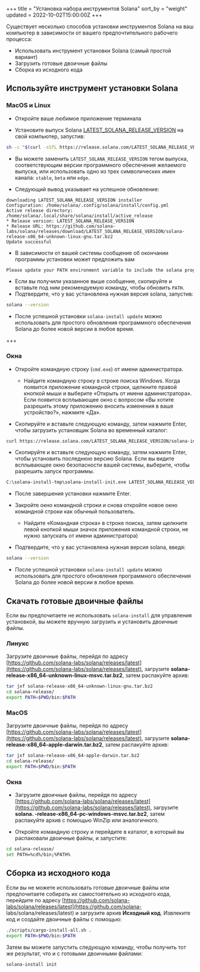 +++
title = "Установка набора инструментов Solana"
sort_by = "weight"
updated = 2022-10-02T15:00:00Z
+++

Существует несколько способов установки инструментов Solana на ваш компьютер в зависимости от вашего предпочтительного рабочего процесса:

- Использовать инструмент установки Solana (самый простой вариант)
- Загрузить готовые двоичные файлы
- Сборка из исходного кода

## Используйте инструмент установки Solana

### MacOS и Linux

- Откройте ваше любимое приложение терминала

- Установите выпуск Solana [LATEST_SOLANA_RELEASE_VERSION](https://github.com/solana-labs/solana/releases/tag/LATEST_SOLANA_RELEASE_VERSION) на свой компьютер, запустив:

```bash
sh -c "$(curl -sSfL https://release.solana.com/LATEST_SOLANA_RELEASE_VERSION/install)"
```

- Вы можете заменить `LATEST_SOLANA_RELEASE_VERSION` тегом выпуска, соответствующим версии программного обеспечения желаемого выпуска, или использовать одно из трех символических имен канала: `stable`, `beta` или `edge`.

- Следующий вывод указывает на успешное обновление:

```
downloading LATEST_SOLANA_RELEASE_VERSION installer
Configuration: /home/solana/.config/solana/install/config.yml
Active release directory: /home/solana/.local/share/solana/install/active_release
* Release version: LATEST_SOLANA_RELEASE_VERSION
* Release URL: https://github.com/solana-labs/solana/releases/download/LATEST_SOLANA_RELEASE_VERSION/solana-release-x86_64-unknown-linux-gnu.tar.bz2
Update successful
```

- В зависимости от вашей системы сообщение об окончании программы установки может предложить вам

```bash
Please update your PATH environment variable to include the solana programs:
```

- Если вы получили указанное выше сообщение, скопируйте и вставьте под ним рекомендуемую команду, чтобы обновить `PATH`.
- Подтвердите, что у вас установлена нужная версия solana, запустив:

```bash
solana --version
```

- После успешной установки `solana-install update` можно использовать для простого обновления программного обеспечения Solana до более новой версии в любое время.

+++

### Окна

- Откройте командную строку (`cmd.exe`) от имени администратора.
  
  - Найдите командную строку в строке поиска Windows. Когда появится приложение командной строки, щелкните правой кнопкой мыши и выберите «Открыть от имени администратора». Если появится всплывающее окно с вопросом «Вы хотите разрешить этому приложению вносить изменения в ваше устройство?», нажмите «Да».

- Скопируйте и вставьте следующую команду, затем нажмите Enter, чтобы загрузить установщик Solana во временный каталог:

```bash
curl https://release.solana.com/LATEST_SOLANA_RELEASE_VERSION/solana-install-init-x86_64-pc-windows-msvc.exe --output C:\solana-install-tmp\solana-install-init.exe --create-dirs
```

- Скопируйте и вставьте следующую команду, затем нажмите Enter, чтобы установить последнюю версию Solana. Если вы видите всплывающее окно безопасности вашей системы, выберите, чтобы разрешить запуск программы.

```bash
C:\solana-install-tmp\solana-install-init.exe LATEST_SOLANA_RELEASE_VERSION
```

- После завершения установки нажмите Enter.

- Закройте окно командной строки и снова откройте новое окно командной строки как обычный пользователь.
  
  - Найдите «Командная строка» в строке поиска, затем щелкните левой кнопкой мыши значок приложения командной строки, не нужно запускать от имени администратора)

- Подтвердите, что у вас установлена нужная версия solana, введя:

```bash
solana --version
```

- После успешной установки `solana-install update` можно использовать для простого обновления программного обеспечения Solana до более новой версии в любое время.

## Скачать готовые двоичные файлы

Если вы предпочитаете не использовать `solana-install` для управления установкой, вы можете вручную загрузить и установить двоичные файлы.

### Линукс

Загрузите двоичные файлы, перейдя по адресу [https://github.com/solana-labs/solana/releases/latest](https://github.com/solana-labs/solana/releases/latest), загрузите **solana- release-x86_64-unknown-linux-msvc.tar.bz2**, затем распакуйте архив:

```bash
tar jxf solana-release-x86_64-unknown-linux-gnu.tar.bz2
cd solana-release/
export PATH=$PWD/bin:$PATH
```

### MacOS

Загрузите двоичные файлы, перейдя по адресу [https://github.com/solana-labs/solana/releases/latest](https://github.com/solana-labs/solana/releases/latest), загрузите **solana- release-x86_64-apple-darwin.tar.bz2**, затем распакуйте архив:

```bash
tar jxf solana-release-x86_64-apple-darwin.tar.bz2
cd solana-release/
export PATH=$PWD/bin:$PATH
```

### Окна

- Загрузите двоичные файлы, перейдя по адресу [https://github.com/solana-labs/solana/releases/latest](https://github.com/solana-labs/solana/releases/latest), загрузите **solana. -release-x86_64-pc-windows-msvc.tar.bz2**, затем распакуйте архив с помощью WinZip или аналогичного.

- Откройте командную строку и перейдите в каталог, в который вы распаковали двоичные файлы, и запустите:

```bash
cd solana-release/
set PATH=%cd%/bin;%PATH%
```

## Сборка из исходного кода

Если вы не можете использовать готовые двоичные файлы или предпочитаете собирать их самостоятельно из исходного кода, перейдите по адресу [https://github.com/solana-labs/solana/releases/latest](https://github.com/solana- labs/solana/releases/latest) и загрузите архив **Исходный код**. Извлеките код и создайте двоичные файлы с помощью:

```bash
./scripts/cargo-install-all.sh .
export PATH=$PWD/bin:$PATH
```

Затем вы можете запустить следующую команду, чтобы получить тот же результат, что и с готовыми двоичными файлами:

```bash
solana-install init
```
